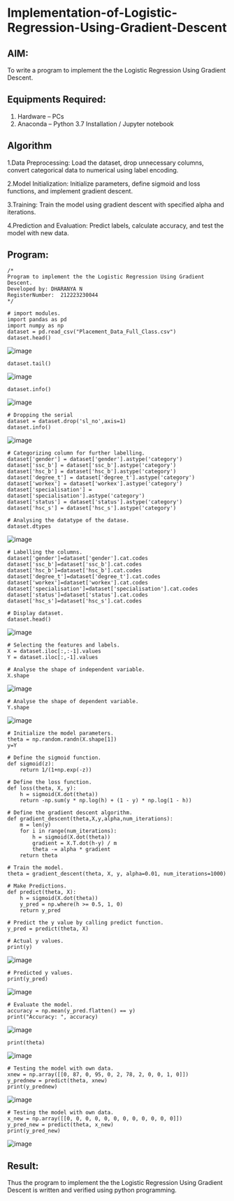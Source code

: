 # Implementation-of-Logistic-Regression-Using-Gradient-Descent

## AIM:
To write a program to implement the the Logistic Regression Using Gradient Descent.

## Equipments Required:
1. Hardware – PCs
2. Anaconda – Python 3.7 Installation / Jupyter notebook

## Algorithm
1.Data Preprocessing: Load the dataset, drop unnecessary columns, convert categorical data to numerical using label encoding.

2.Model Initialization: Initialize parameters, define sigmoid and loss functions, and implement gradient descent.

3.Training: Train the model using gradient descent with specified alpha and iterations.

4.Prediction and Evaluation: Predict labels, calculate accuracy, and test the model with new data.

## Program:
```
/*
Program to implement the the Logistic Regression Using Gradient Descent.
Developed by: DHARANYA N
RegisterNumber:  212223230044
*/
```
```
# import modules.
import pandas as pd
import numpy as np
dataset = pd.read_csv("Placement_Data_Full_Class.csv")
dataset.head()
```
![image](https://github.com/user-attachments/assets/ffdf6e37-b4b2-49a3-88ea-4001bd038a1f)
```
dataset.tail()
```
![image](https://github.com/user-attachments/assets/e401e8ff-ab6c-4eaf-a2b0-da8d1f6abba2)
```
dataset.info()
```
![image](https://github.com/user-attachments/assets/3e79784b-61bc-4943-9643-70c3348c7d74)
```
# Dropping the serial 
dataset = dataset.drop('sl_no',axis=1)
dataset.info()
```
![image](https://github.com/user-attachments/assets/b7329bdf-a3bc-4f3f-884c-4fc9f271fd58)
```
# Categorizing column for further labelling.
dataset['gender'] = dataset['gender'].astype('category')
dataset['ssc_b'] = dataset['ssc_b'].astype('category')
dataset['hsc_b'] = dataset['hsc_b'].astype('category')
dataset['degree_t'] = dataset['degree_t'].astype('category')
dataset['workex'] = dataset['workex'].astype('category')
dataset['specialisation'] = dataset['specialisation'].astype('category')
dataset['status'] = dataset['status'].astype('category')
dataset['hsc_s'] = dataset['hsc_s'].astype('category')

# Analysing the datatype of the datase. 
dataset.dtypes
```
![image](https://github.com/user-attachments/assets/e3908998-4961-4a10-8c12-9ac5f80c01d3)
```
# Labelling the columns.
dataset['gender']=dataset['gender'].cat.codes
dataset['ssc_b']=dataset['ssc_b'].cat.codes
dataset['hsc_b']=dataset['hsc_b'].cat.codes
dataset['degree_t']=dataset['degree_t'].cat.codes
dataset['workex']=dataset['workex'].cat.codes
dataset['specialisation']=dataset['specialisation'].cat.codes
dataset['status']=dataset['status'].cat.codes
dataset['hsc_s']=dataset['hsc_s'].cat.codes
```
```
# Display dataset.
dataset.head()
```
![image](https://github.com/user-attachments/assets/fac7a6e3-defd-47db-b99a-f48f044f4652)
```
# Selecting the features and labels.
X = dataset.iloc[:,:-1].values
Y = dataset.iloc[:,-1].values
```
```
# Analyse the shape of independent variable.
X.shape
```
![image](https://github.com/user-attachments/assets/0169e102-dce7-42e3-8e72-8247c72929c9)
```
# Analyse the shape of dependent variable.
Y.shape
```
![image](https://github.com/user-attachments/assets/7de0fc89-6dd3-44ff-9e72-8fba6a279644)
```
# Initialize the model parameters.
theta = np.random.randn(X.shape[1])
y=Y

# Define the sigmoid function.
def sigmoid(z):
    return 1/(1+np.exp(-z))
```
```
# Define the loss function.
def loss(theta, X, y):
    h = sigmoid(X.dot(theta))
    return -np.sum(y * np.log(h) + (1 - y) * np.log(1 - h))
```
```
# Define the gradient descent algorithm.
def gradient_descent(theta,X,y,alpha,num_iterations):
    m = len(y)
    for i in range(num_iterations):
        h = sigmoid(X.dot(theta))
        gradient = X.T.dot(h-y) / m
        theta -= alpha * gradient
    return theta
```
```
# Train the model.
theta = gradient_descent(theta, X, y, alpha=0.01, num_iterations=1000)
```
```
# Make Predictions.
def predict(theta, X):
    h = sigmoid(X.dot(theta))
    y_pred = np.where(h >= 0.5, 1, 0)
    return y_pred
```
```
# Predict the y value by calling predict function.
y_pred = predict(theta, X)
```
```
# Actual y values.
print(y)
```
![image](https://github.com/user-attachments/assets/719de956-53ee-4c63-af32-de05ad49fe68)
```
# Predicted y values.
print(y_pred)
```
![image](https://github.com/user-attachments/assets/7c77e3d2-d864-4fdd-a963-30a3a26e2009)
```
# Evaluate the model.
accuracy = np.mean(y_pred.flatten() == y)
print("Accuracy: ", accuracy)
```
![image](https://github.com/user-attachments/assets/50854700-da46-4d3f-963d-b537d0ddc22c)
```
print(theta)
```
![image](https://github.com/user-attachments/assets/fa2a1d66-4cbb-4522-8717-cb7b2554a3ad)
```
# Testing the model with own data.
xnew = np.array([[0, 87, 0, 95, 0, 2, 78, 2, 0, 0, 1, 0]])
y_prednew = predict(theta, xnew)
print(y_prednew)
```
![image](https://github.com/user-attachments/assets/9aad049a-4cf1-4065-87cb-f1ae88afc3f8)
```
# Testing the model with own data.
x_new = np.array([[0, 0, 0, 0, 0, 0, 0, 0, 0, 0, 0, 0]])
y_pred_new = predict(theta, x_new)
print(y_pred_new)
```
![image](https://github.com/user-attachments/assets/b27a2440-ca6e-44bb-a798-7c3b744a53f9)


## Result:
Thus the program to implement the the Logistic Regression Using Gradient Descent is written and verified using python programming.

